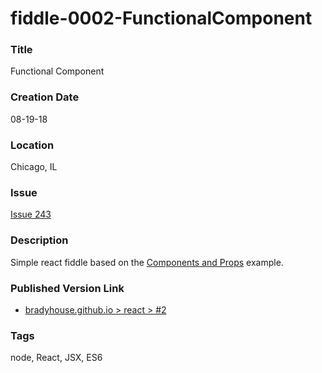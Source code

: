 fiddle-0002-FunctionalComponent
======


### Title

Functional Component


### Creation Date

08-19-18


### Location

Chicago, IL


### Issue

[Issue 243](https://github.com/bradyhouse/house/issues/243)


### Description

Simple react fiddle based on the [Components and Props](https://reactjs.org/docs/components-and-props.html) example.


### Published Version Link

  * [bradyhouse.github.io > react > #2](http://bradyhouse.github.io/react/fiddle-0002-FunctionalComponent/#)


### Tags

node, React, JSX, ES6
